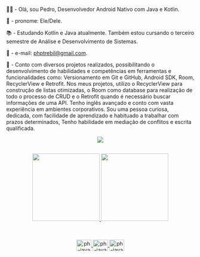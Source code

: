<div>
 
🤙🏻 - Olá, sou Pedro, Desenvolvedor Android Nativo com Java e Kotlin. 

👦 - pronome: Ele/Dele.

📚 - Estudando Kotlin e Java atualmente. Também estou cursando o terceiro semestre de Análise e Desenvolvimento de Sistemas.

💌 - e-mail: phptrebil@gmail.com.

🚀 - Conto com diversos projetos realizados, possibilitando o desenvolvimento de habilidades e competências em ferramentas e funcionalidades como: Versionamento em Git e GitHub, Android SDK, Room, RecyclerView e Retrofit. Nos meus projetos, utilizo o RecyclerView para construção de listas otimizadas, o Room como database para realização de todo o processo de CRUD e o Retrofit quando é necessário buscar informações de uma API. Tenho inglês avançado e conto com vasta experiência em ambientes corporativos. Sou uma pessoa curiosa, dedicada, com facilidade de aprendizado e habituado a trabalhar com prazos determinados, Tenho habilidade em mediação de conflitos e escrita qualificada.

</div>

<div align="center"><img src="https://streak-stats.demolab.com/?user=phtrebil"</div>
 
 
 ##

<div align="center">
  <a href="https://github.com/phtrebil">
  <img height="180em" src="https://github-readme-stats.vercel.app/api?username=phtrebil&show_icons=true&theme=light&include_all_commits=true&count_private=true"/>
  <img height="180em" src="https://github-readme-stats.vercel.app/api/top-langs/?username=phtrebil&layout=compact&langs_count=7&theme=light"/>  
</div>

##

<div align="center" style="display: inline_block"><br>
  <img align="center" alt="ph-java" height="30" width="40" src="https://cdn.jsdelivr.net/gh/devicons/devicon/icons/android/android-original.svg"">
  <img align="center" alt="ph-java" height="30" width="40" src="https://cdn.jsdelivr.net/gh/devicons/devicon/icons/java/java-original.svg">
  <img align="center" alt="ph-java" height="30" width="40" src="https://cdn.jsdelivr.net/gh/devicons/devicon/icons/kotlin/kotlin-original.svg"">

  
</div>




